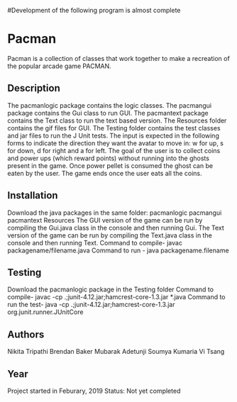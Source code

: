 #Development of the following program is almost complete

# Pacman
Pacman is a collection of classes that work together to make a recreation of the popular arcade game PACMAN.

## Description
The pacmanlogic package contains the logic classes.
The pacmangui package contains the Gui class to run GUI.
The pacmantext package contains the Text class to run the text based version.
The Resources folder contains the gif files for GUI.
The Testing folder contains the test classes and jar files to run the J Unit tests.
The input is expected in the following forms to indicate the direction they want the avatar to move in:
  w for up, s for down, d for right and  a for left.
The goal of the user is to collect coins and power ups (which reward points) without running into the ghosts present in the game.
Once power pellet is consumed the ghost can be eaten by the user.
The game ends once the user eats all the coins.

## Installation
Download the java packages in the same folder:
  pacmanlogic
  pacmangui
  pacmantext
  Resources
The GUI version of the game can be run by compiling the Gui.java class in the console and then running Gui.
The Text version of the game can be run by compiling the Text.java class in the console and then running Text.
Command to compile- javac packagename/filename.java
Command to run - java packagename.filename

## Testing
Download the pacmanlogic package in the Testing folder
Command to compile- javac -cp .;junit-4.12.jar;hamcrest-core-1.3.jar *.java
Command to run the test- java -cp .;junit-4.12.jar;hamcrest-core-1.3.jar org.junit.runner.JUnitCore <test class>

## Authors
Nikita Tripathi 
Brendan Baker
Mubarak Adetunji
Soumya Kumaria
Vi Tsang

## Year
Project started in Feburary, 2019
Status: Not yet completed
